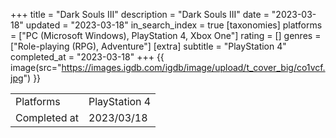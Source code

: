 +++
title = "Dark Souls III"
description = "Dark Souls III"
date = "2023-03-18"
updated = "2023-03-18"
in_search_index = true
[taxonomies]
platforms = ["PC (Microsoft Windows), PlayStation 4, Xbox One"]
rating = []
genres = ["Role-playing (RPG), Adventure"]
[extra]
subtitle = "PlayStation 4"
completed_at = "2023-03-18"
+++
{{ image(src="https://images.igdb.com/igdb/image/upload/t_cover_big/co1vcf.jpg") }}

|              |            |
| ------------ | ---------- |
| Platforms    | PlayStation 4 |
| Completed at | 2023/03/18 |

